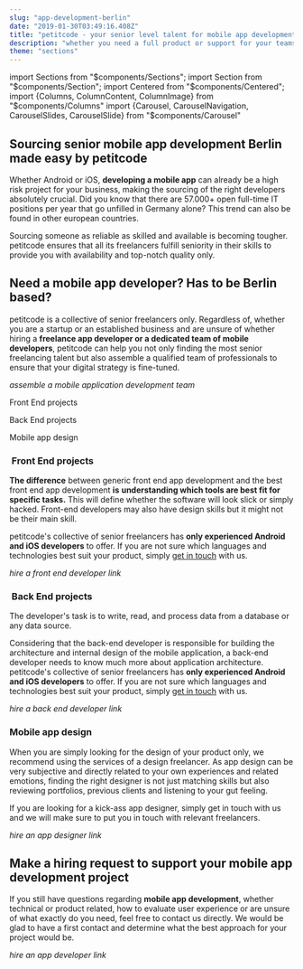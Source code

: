 ```yaml
---
slug: "app-development-berlin"
date: "2019-01-30T03:49:16.408Z"
title: "petitcode - your senior level talent for mobile app development berlin"
description: "whether you need a full product or support for your teams, through our network, petitcode can source you exclusive senior freelancers according to any requirement. "
theme: "sections"
---
```


import Sections from "$components/Sections";
import Section from "$components/Section";
import Centered from "$components/Centered";
import {Columns, ColumnContent, ColumnImage} from "$components/Columns"
import {Carousel, CarouselNavigation, CarouselSlides, CarouselSlide} from "$components/Carousel"

<Sections>
<Section>
<Columns>
<ColumnContent>

# Sourcing senior mobile app development Berlin made easy by petitcode

Whether Android or iOS, **developing a mobile app** can already be a high risk project for your business, making the sourcing of the right developers absolutely crucial. Did you know that there are 57.000+ open full-time IT positions per year that go unfilled in Germany alone? This trend can also be found in other european countries.

Sourcing someone as reliable as skilled and available is becoming tougher. petitcode ensures that all its freelancers fulfill seniority in their skills to provide you with availability and top-notch quality only.

</ColumnContent>
<ColumnImage file="ruben-bagues-716364-unsplash.jpg" alt="a mobile application can be the easiest way to reach high numbers of customers">
</ColumnImage>
</Columns>
</Section>
<Section>
<Columns reverse contentWidth="6">
<ColumnContent>

## Need a mobile app developer? Has to be Berlin based?

petitcode is a collective of senior freelancers only. Regardless of, whether you are a startup or an established business and are unsure of whether hiring a **freelance app developer or a dedicated team of mobile developers**, petitcode can help you not only finding the most senior freelancing talent but also assemble a qualified team of professionals to ensure that your digital strategy is fine-tuned.

*assemble a mobile application development team*

</ColumnContent>
<ColumnImage file="irfan-simsar-1144378-unsplash.jpg" alt="petitcode’s web design agency only executes state-of-the-art solutions">
</ColumnImage>
</Columns>

<Columns reverse contentWidth="6">
<ColumnContent>

<Carousel>
<CarouselNavigation>

Front End projects

Back End projects

Mobile app design

</CarouselNavigation>
<CarouselSlides>
<CarouselSlide>

###  Front End projects

**The difference** between generic front end app development and the best front end app development **is** **understanding which tools are best fit for specific tasks.** This will define whether the software will look slick or simply hacked. Front-end developers may also have design skills but it might not be their main skill.

petitcode's collective of senior freelancers has **only experienced Android and iOS developers** to offer. If you are not sure which languages and technologies best suit your product, simply [get in touch](/contact) with us.

*hire a front end developer link*

</CarouselSlide>
<CarouselSlide>

###  Back End projects

The developer's task is to write, read, and process data from a database or any data source.

Considering that the back-end developer is responsible for building the architecture and internal design of the mobile application, a back-end developer needs to know much more about application architecture. petitcode's collective of senior freelancers has **only experienced Android and iOS developers** to offer. If you are not sure which languages and technologies best suit your product, simply [get in touch](/contact) with us.

*hire a back end developer link*

</CarouselSlide>
<CarouselSlide>

### Mobile app design

When you are simply looking for the design of your product only, we recommend using the services of a design freelancer. As app design can be very subjective and directly related to your own experiences and related emotions, finding the right designer is not just matching skills but also reviewing portfolios, previous clients and listening to your gut feeling.

If you are looking for a kick-ass app designer, simply get in touch with us and we will make sure to put you in touch with relevant freelancers.

*hire an app designer link*

</CarouselSlide>
</CarouselSlides>
</Carousel>

</ColumnContent>
<ColumnImage file="joshua-aragon-1280300-unsplash.jpg" alt="petitcode’s web design agency only executes state-of-the-art solutions">
</ColumnImage>
</Columns>
</Section>
<Section>
<Centered>

## Make a hiring request to support your mobile app development project

If you still have questions regarding **mobile app development**, whether technical or product related, how to evaluate user experience or are unsure of what exactly do you need, feel free to contact us directly. We would be glad to have a first contact and determine what the best approach for your project would be.

*hire an app developer link*

</Centered>
</Section>
</Sections>
